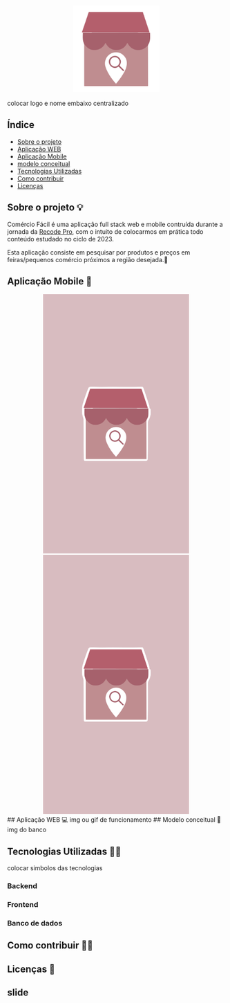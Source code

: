 <div align="center">
<img src="https://github.com/montesuma10/M-dulo-4---Desenvolvimento-de-Sistemas---N-vel-2/blob/main/logo.png" height="200">
</div>

colocar logo e nome embaixo centralizado
## Índice
- [Sobre o projeto](sobre-o-projeo)
- [Aplicação WEB](Aplicação-web)
- [Aplicação Mobile](aplicação-mobile)
- [modelo conceitual](modelo-conceitual)
- [Tecnologias Utilizadas](tecnologias-utilizadas)
- [Como contribuir](como-contribuir)
- [Licenças](licenças)




##  Sobre o projeto 💡
Comércio Fácil é uma aplicação full stack web e mobile contruída durante a jornada da [Recode Pro](https://recodepro.org.br/ "Site da Recode Pro"), com o intuito de colocarmos em prática todo conteúdo estudado no ciclo de  2023.

Esta aplicação consiste em pesquisar por produtos e preços em feiras/pequenos comércio próximos a região desejada.🛒





##  Aplicação Mobile 📱
<div align="center">
<img src="https://github.com/montesuma10/M-dulo-4---Desenvolvimento-de-Sistemas---N-vel-2/blob/main/designer%20mobile.png" height="600">
<img src="https://github.com/montesuma10/M-dulo-4---Desenvolvimento-de-Sistemas---N-vel-2/blob/main/designer%20mobile.png" height="600">
</div>
## Aplicação WEB 💻 
img ou gif de funcionamento
## Modelo conceitual 📑
img do banco

## Tecnologias Utilizadas 👨‍💻 
colocar simbolos das  tecnologias 
### Backend
### Frontend
### Banco de dados

## Como contribuir 🙋‍♂️

## Licenças 📃

## slide


```






